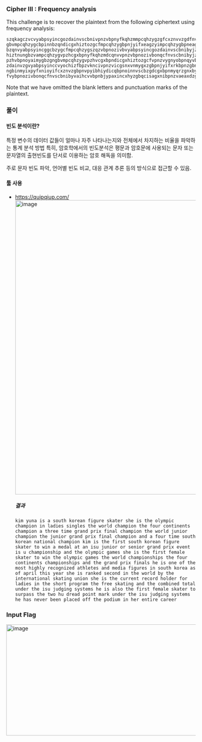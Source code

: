 ### Cipher III : Frequency analysis
This challenge is to recover the plaintext from the following ciphertext using frequency analysis:
 
```
szqkagczvcvyabpsyincgozdainvscbnivpnzvbpnyfkqhzmmpcqhzygzgfcxznvvzgdfnvbpnjyifxmpcqhzygbpnoyaimygbzgn   gbvmpcqhzygcbpinnbzqndicgxhiztozgcfmpcqhzygbpnjyifxeagzyimpcqhzygbpneagzyidicgxhiztozgcfmpcqhzygcgxcoyai   bzqnvyabpsyincggcbzygcfmpcqhzygszqzvbpnozivbvyabpsyincgozdainvscbnibyjzgcqnxcfcbcgzvaeagzyiyivngzyidicgx   hiztnungbzvampcqhzygvpzhcgxbpnyfkqhzmdcqnvvpnzvbpnozivbonqcfnvscbnibyjzgbpnyfkqhzmdcqnvbpnjyifxmpcqhzygv   pzhvbpnoyaimygbzgngbvmpcqhzygvpzhvcgxbpndicgxhiztozgcfvpnzvygnyobpnqyvbpzdpfkinmydgzlnxcbpfnbnvcgxqnxzco   zdainvzgvyabpsyinccvyochizfbpzvkncivpnzvicgsnxvnmygxzgbpnjyifxrkbpnzgbnigcbzygcfvscbzgdagzygvpnzvbpnmaii   ngbinmyixpyfxnioyifcxznvzgbpnvpyibhiydicqbpnoinnvscbzgdcgxbpnmyqrzgnxbybcfagxnibpnzvaeaxdzgdvkvbnqvpnzvc   fvybpnozivbonqcfnvscbnibyvaihcvvbpnbjypaxincxhyzgbqcisagxnibpnzvaeaxdzgdvkvbnqvpnpcvgnunirnnghfcmnxyoobpnhyxzaqzgpningbzinmcinni
```

Note that we have omitted the blank letters and punctuation marks of the plaintext.

### 풀이
#### 빈도 분석이란?
특정 변수의 데이터 값들이 얼마나 자주 나타나는지와 전체에서 차지하는 비율을 파악하는 통계 분석 방법
특히, 암호학에서의 빈도분석은 평문과 암호문에 사용되는 문자 또는 문자열의 출현빈도를 단서로 이용하는 암호 해독을 의미함.

주로 문자 빈도 파악, 언어별 빈도 비교, 대응 관계 추론 등의 방식으로 접근할 수 있음.

#### 툴 사용
- https://quipqiup.com/
  <img width="1257" height="784" alt="image" src="https://github.com/user-attachments/assets/0c065d71-f0ee-495a-a301-de2c41afadbe" />

  ##### 결과
  ```kim yuna is a south korean figure skater she is the olympic champion in ladies singles the world champion the four continents champion a three time grand prix final champion the world junior champion the junior grand prix final champion and a four time south korean national champion kim is the first south korean figure skater to win a medal at an isu junior or senior grand prix event is u championship and the olympic games she is the first female skater to win the olympic games the world championships the four continents championships and the grand prix finals he is one of the most highly recognized athletes and media figures in south korea as of april this year she is ranked second in the world by the international skating union she is the current record holder for ladies in the short program the free skating and the combined total under the isu judging systems he is also the first female skater to surpass the two hu dread point mark under the isu judging systems he has never been placed off the podium in her entire career```

### Input Flag
<img width="909" height="296" alt="image" src="https://github.com/user-attachments/assets/05471a53-6449-491a-ad8c-3c100d42a8a7" />


